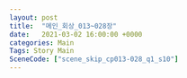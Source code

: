 ```yaml
---
layout: post
title:  "메인_회상_013~028장"
date:   2021-03-02 16:00:00 +0000
categories: Main
Tags: Story Main
SceneCode: ["scene_skip_cp013-028_q1_s10"]
---
```


